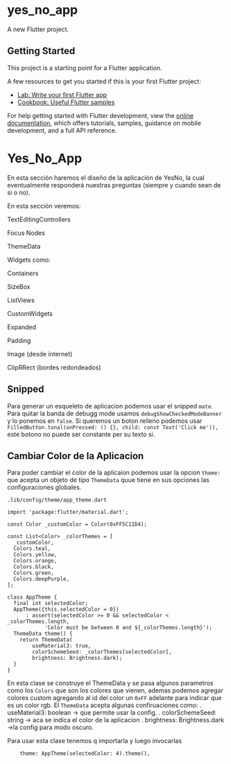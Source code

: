 # yes_no_app

A new Flutter project.

## Getting Started

This project is a starting point for a Flutter application.

A few resources to get you started if this is your first Flutter project:

-   [Lab: Write your first Flutter app](https://docs.flutter.dev/get-started/codelab)
-   [Cookbook: Useful Flutter samples](https://docs.flutter.dev/cookbook)

For help getting started with Flutter development, view the
[online documentation](https://docs.flutter.dev/), which offers tutorials,
samples, guidance on mobile development, and a full API reference.

# Yes_No_App

En esta sección haremos el diseño de la aplicación de YesNo, la cual eventualmente responderá nuestras preguntas (siempre y cuando sean de si o no).

En esta sección veremos:

TextEditingControllers

Focus Nodes

ThemeData

Widgets como:

Containers

SizeBox

ListViews

CustomWidgets

Expanded

Padding

Image (desde internet)

ClipRRect (bordes redondeados)

## Snipped

Para generar un esqueleto de aplicacion podemos usar el snipped `mate`.
Para quitar la banda de debugg mode usamos `debugShowCheckedModeBanner` y lo ponemos en `false`.
Si queremos un boton relleno podemos usar `FilledButton.tonal(onPressed: () {}, child: const Text('Click me')),` este botono no puede ser constante per su texto si.

## Cambiar Color de la Aplicacion

Para poder cambiar el color de la aplicaion podemos usar la opcion `theme:` que acepta un objeto de tipo `ThemeData` quue tiene en sus opciones las configuraciones globales.

```
.lib/config/theme/app_theme.dart

import 'package:flutter/material.dart';

const Color _customColor = Color(0xFF5C11D4);

const List<Color> _colorThemes = [
  _customColor,
  Colors.teal,
  Colors.yellow,
  Colors.orange,
  Colors.black,
  Colors.green,
  Colors.deepPurple,
];

class AppTheme {
  final int selectedColor;
  AppTheme({this.selectedColor = 0})
      : assert(selectedColor >= 0 && selectedColor < _colorThemes.length,
            'Color must be between 0 and ${_colorThemes.length}');
  ThemeData theme() {
    return ThemeData(
        useMaterial3: true,
        colorSchemeSeed: _colorThemes[selectedColor],
        brightness: Brightness.dark);
  }
}
```

En esta clase se construye el ThemeData y se pasa algunos parametros como los `Colors` que son los colores que vienen, ademas podemos agregar colores custom agregando al id del color un `0xFF` adelante para indicar que es un color rgb.
El `ThemeData` acepta algunas confiruaciones como:
. useMaterial3: boolean -> que permite usar la config.
. colorSchemeSeed: string -> aca se indica el color de la aplicacion
. brightness: Brightness.dark ->la config para modo oscuro.

Para usar esta clase tenemos q importarla y luego invocarlas

```
    theme: AppTheme(selectedColor: 4).theme(),
```
